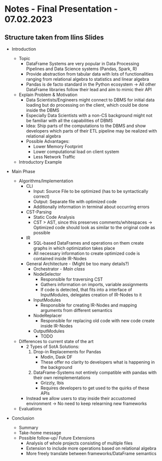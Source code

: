 # Notes - Final Presentation - 07.02.2023

## Structure taken from Ilins Slides

- Introduction
  - Topic
    - DataFrame Systems are very popular in Data Processing Pipelines and Data Science systems (Pandas, Spark, R)
    - Provide abstraction from tabular data with lots of functionalities ranging from relational algebra to statistics and linear algebra
    - Pandas is de facto standard in the Python ecosystem -> All other DataFrame libraries follow their lead and aim to mimic their API
  - Explain Problem & Motivation
    - Data Scientists/Engineers might connect to DBMS for initial data loading but do processing on the client, which could be done inside the DBMS
    - Especially Data Scientists with a non-CS background might not be familiar with all the capabilities of DBMS
    - Idea: Ship parts of the computations to the DBMS and show developers which parts of their ETL pipeline may be realized with relational algebra
    - Possible Advantages:
      - Lower Memory Footprint
      - Lower computational load on client system
      - Less Network Traffic
  - Introductory Example

- Main Phase
  - Algorithms/Implementation
    - CLI
      - Input: Source File to be optimized (has to be syntactically correct)
      - Output: Separate file with optimized code
      - Additionally information in terminal about occurring errors
    - CST-Parsing
      - Static Code Analysis
      - CST > AST, since this preserves comments/whitespaces -> Optimized code should look as similar to the original code as possible
    - IR
      - SQL-based DataFrames and operations on them create graphs in which optimization takes place
      - All necessary information to create optimized code is contained inside IR-Nodes
    - General Architecture - (Might be too many details?)
      - Orchestrator - *Main class*
      - NodeSelector
        - Responsible for traversing CST
        - Gathers information on imports, variable assignments
        - If code is detected, that fits into a interface of InputModules, delegates creation of IR-Nodes to it
      - InputModules
        - Responsible for creating IR-Nodes and mapping arguments from different semantics
      - NodeReplacer
        - Responsible for replacing old code with new code create inside IR-Nodes
      - OutputModules
        - TODO
  - Differences to current state of the art
    - 2 Types of SotA Solutions:
      1. Drop-in Replacements for Pandas
           - Modin, Dask DF
           - These offer no clarity to developers what is happening in the background
      2. DataFrame-Systems not entirely compatible with pandas with their own reimplementations  
           - Grizzly, Ibis
           - Requires developers to get used to the quirks of these APIs
    - Instead we allow users to stay inside their accustomed environment -> No need to keep relearning new frameworks
  - Evaluations

- Conclusion
  - Summary
  - Take-home message
  - Possible follow-up/ Future Extensions
    - Analysis of whole projects consisting of multiple files
    - Extension to include more operations based on relational algebra
    - More freely translate between frameworks/DataFrame semantics
